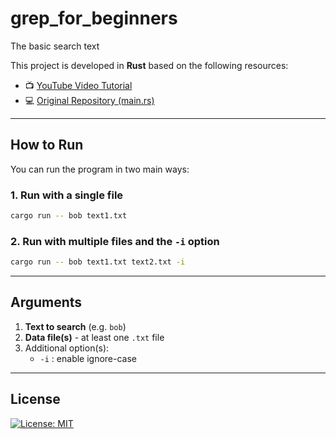 # grep_for_beginners

The basic search text 

This project is developed in **Rust** based on the following resources:

- 📺 [YouTube Video Tutorial](https://www.youtube.com/watch?v=PX4dEky1pxA)
- 💻 [Original Repository (main.rs)](https://github.com/federicoazzu/grep_for_beginners/blob/main/main.rs)

---

## How to Run

You can run the program in two main ways:

### 1. Run with a single file
```bash
cargo run -- bob text1.txt
```

### 2. Run with multiple files and the `-i` option
```bash
cargo run -- bob text1.txt text2.txt -i
```

---

## Arguments

1. **Text to search** (e.g. `bob`)
2. **Data file(s)** - at least one `.txt` file
3. Additional option(s):
   - `-i` : enable ignore-case

---

## License

[![License: MIT](https://img.shields.io/badge/License-MIT-yellow.svg)](https://opensource.org/licenses/MIT)
